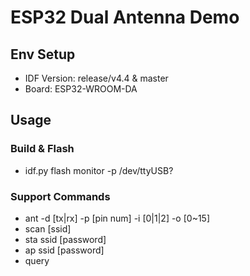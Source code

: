 # ESP32 Dual Antenna Demo

## Env Setup
- IDF Version: release/v4.4 & master
- Board: ESP32-WROOM-DA

## Usage

### Build & Flash
- idf.py flash monitor -p /dev/ttyUSB?

### Support Commands

- ant -d [tx|rx] -p [pin num] -i [0|1|2] -o [0~15]
- scan [ssid]
- sta ssid [password]
- ap ssid [password]
- query

